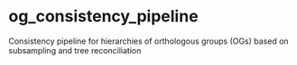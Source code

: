 # og_consistency_pipeline
Consistency pipeline for hierarchies of orthologous groups (OGs) based on subsampling and tree reconciliation
